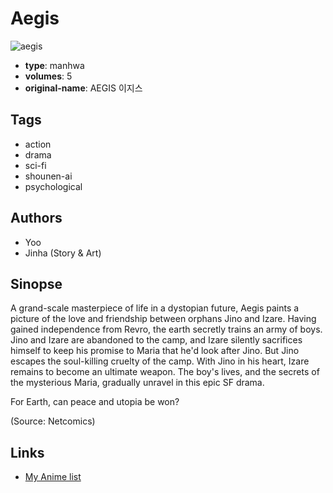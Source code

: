 # Aegis

![aegis](https://cdn.myanimelist.net/images/manga/3/203289.jpg)

-   **type**: manhwa
-   **volumes**: 5
-   **original-name**: AEGIS 이지스

## Tags

-   action
-   drama
-   sci-fi
-   shounen-ai
-   psychological

## Authors

-   Yoo
-   Jinha (Story & Art)

## Sinopse

A grand-scale masterpiece of life in a dystopian future, Aegis paints a picture of the love and friendship between orphans Jino and Izare. Having gained independence from Revro, the earth secretly trains an army of boys. Jino and Izare are abandoned to the camp, and Izare silently sacrifices himself to keep his promise to Maria that he'd look after Jino. But Jino escapes the soul-killing cruelty of the camp. With Jino in his heart, Izare remains to become an ultimate weapon. The boy's lives, and the secrets of the mysterious Maria, gradually unravel in this epic SF drama.

For Earth, can peace and utopia be won?

(Source: Netcomics)

## Links

-   [My Anime list](https://myanimelist.net/manga/1090/Aegis)

